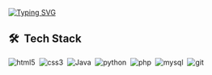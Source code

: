 
[![Typing SVG](https://readme-typing-svg.herokuapp.com?color=63abe0&lines=young+programmer+,+welcome)](https://git.io/typing-svg)




## 🛠 &nbsp;Tech Stack

![html5](https://img.shields.io/badge/-html5-05122A?style=flat&logo=html5)&nbsp;
![css3](https://img.shields.io/badge/-css3-05122A?style=flat&logo=css3)&nbsp;
![Java](https://img.shields.io/badge/-Java-05122A?style=flat&logo=java)&nbsp;
![python](https://img.shields.io/badge/-python-05122A?style=flat&logo=python)&nbsp;
![php](https://img.shields.io/badge/-php-05122A?style=flat&logo=php)&nbsp;
![mysql](https://img.shields.io/badge/-mysql-05122A?style=flat&logo=mysql)&nbsp;
![git](https://img.shields.io/badge/-git-05122A?style=flat&logo=git)&nbsp;
<br><br>






